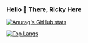 ### Hello 👋 There, Ricky Here

[![Anurag's GitHub stats](https://github-readme-stats.vercel.app/api?username=Rickyfg13&show_icons=true&theme=radical)](https://github.com/anuraghazra/github-readme-stats)

[![Top Langs](https://github-readme-stats.vercel.app/api/top-langs/?username=Rickyfg13&layout=compact&show_icons=true&theme=radical)](https://github.com/anuraghazra/github-readme-stats)
